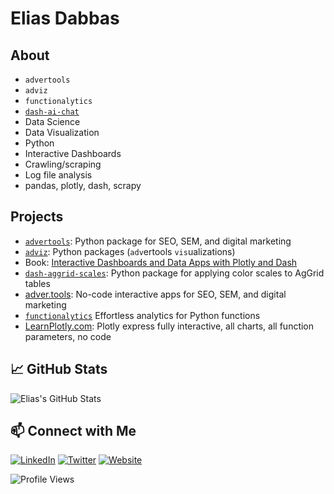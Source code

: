 # Elias Dabbas


## About

- `advertools`
- `adviz`
- `functionalytics`
- [`dash-ai-chat`](https://github.com/eliasdabbas/dash-ai-chat)
- Data Science
- Data Visualization
- Python
- Interactive Dashboards
- Crawling/scraping
- Log file analysis
- pandas, plotly, dash, scrapy


## Projects

- [`advertools`](https://github.com/eliasdabbas/advertools): Python package for SEO, SEM, and digital marketing
- [`adviz`](https://eliasdabbas.github.io/adviz/): Python packages (`adv`ertools `vis`ualizations)
- Book: [Interactive Dashboards and Data Apps with Plotly and Dash](https://www.amazon.com/dp/B08XMW45VY)
- [`dash-aggrid-scales`](https://dash-aggrid-scales.com/): Python package for applying color scales to AgGrid tables
- [adver.tools](https://adver.tools/): No-code interactive apps for SEO, SEM, and digital marketing
- [`functionalytics`](https://github.com/eliasdabbas/functionalytics/settings) Effortless analytics for Python functions
- [LearnPlotly.com](https://learnplotly.com/): Plotly express fully interactive, all charts, all function parameters, no code


## 📈 GitHub Stats

![Elias's GitHub Stats](https://github-readme-stats.vercel.app/api?username=eliasdabbas&show_icons=true&theme=radical)

## 📫 Connect with Me

[![LinkedIn](https://img.shields.io/badge/-LinkedIn-0077B5?style=flat&logo=linkedin)](https://linkedin.com/in/eliasdabbas)
[![Twitter](https://img.shields.io/badge/-Twitter-1DA1F2?style=flat&logo=twitter)](https://twitter.com/eliasdabbas)
[![Website](https://img.shields.io/badge/-Website-FF7139?style=flat&logo=Firefox-Browser)](https://adver.tools)


![Profile Views](https://komarev.com/ghpvc/?username=eliasdabbas&color=green)
